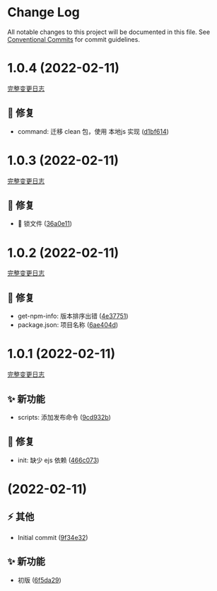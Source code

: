 # Change Log

All notable changes to this project will be documented in this file.
See [Conventional Commits](https://conventionalcommits.org) for commit guidelines.

<a name="1.0.4"></a>

# 1.0.4 (2022-02-11)
[完整变更日志](https://github.com/compare/v1.0.3...v1.0.4)

## 🐞 修复

* command: 迁移 clean 包，使用 本地js 实现 ([d1bf614](https://github.com/GATING/gating-cli/commit/d1bf614))


<a name="1.0.3"></a>

# 1.0.3 (2022-02-11)
[完整变更日志](https://github.com/compare/v1.0.2...v1.0.3)

## 🐞 修复

* 🐛 锁文件 ([36a0e11](https://github.com/GATING/gating-cli/commit/36a0e11))


<a name="1.0.2"></a>

# 1.0.2 (2022-02-11)
[完整变更日志](https://github.com/compare/v1.0.1...v1.0.2)

## 🐞 修复

* get-npm-info: 版本排序出错 ([4e37751](https://github.com/GATING/gating-cli/commit/4e37751))
* package.json: 项目名称 ([6ae404d](https://github.com/GATING/gating-cli/commit/6ae404d))


<a name="1.0.1"></a>

# 1.0.1 (2022-02-11)
[完整变更日志](https://github.com/compare/v1.0.0...v1.0.1)

## ✨ 新功能

* scripts: 添加发布命令 ([9cd932b](https://github.com/GATING/gating-cli/commit/9cd932b))

## 🐞 修复

* init: 缺少 ejs 依赖 ([466c073](https://github.com/GATING/gating-cli/commit/466c073))


<a name=""></a>

#  (2022-02-11)


## ⚡ 其他

* Initial commit ([9f34e32](https://github.com/GATING/gating-cli/commit/9f34e32))

## ✨ 新功能

* 初版 ([6f5da29](https://github.com/GATING/gating-cli/commit/6f5da29))
